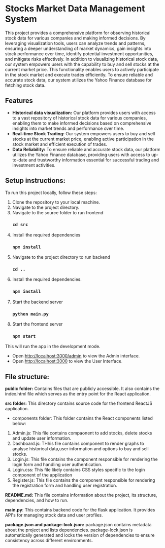 # Stocks Market Data Management System
This project provides a comprehensive platform for observing historical stock data for various companies and making informed decisions. By leveraging visualization tools, users can analyze trends and patterns, ensuring a deeper understanding of market dynamics, gain insights into stock performance over time, identify potential investment opportunities, and mitigate risks effectively. In addition to visualizing historical stock data, our system empowers users with the capability to buy and sell stocks at the current market price. This functionality enables users to actively participate in the stock market and execute trades efficiently. To ensure reliable and accurate stock data, our system utilizes the Yahoo Finance database for fetching stock data.

## Features
- **Historical data visualization:** Our platform provides users with access to a vast repository of historical stock data for various companies, enabling them to make informed decisions based on comprehensive insights into market trends and performance over time.
- **Real-time Stock Trading:** Our system empowers users to buy and sell stocks at the current market price, enabling active participation in the stock market and efficient execution of trades.
-  **Data Reliability:** To ensure reliable and accurate stock data, our platform utilizes the Yahoo Finance database, providing users with access to up-to-date and trustworthy information essential for successful trading and investment activities.

## Setup instructions:

To run this project locally, follow these steps:

1. Clone the repository to your local machine.
2. Navigate to the project directory.
3. Navigate to the source folder to run frontend
   ### `cd src`
4. Install the required dependencies
   ### `npm install`
5. Navigate to the project directory to run backend
    ### `cd ..`
6. Install the required dependencies.
    ### `npm install`
7. Start the backend server
    ### `python main.py`
8. Start the frontend server
    ### `npm start`

This will run the app in the development mode.
- Open [http://localhost:3000/admin](http://localhost:3000/admin) to view the Admin interface.
- Open [http://localhost:3000](http://localhost:3000) to view the User Interface.

## File structure:
**public folder:** Contains files that are publicly accessible. It also contains the index.html file which serves as the entry point for the React application. 

**src folder:** This directory contains source code for the frontend ReactJS application. 

   - components folder: This folder contains the React components listed below:
   1. Admin.js: This file contains compaonent to add stocks, delete stocks and update user information.
   2. Dashboard.js: THhis file contains component to render graphs to analyse historical data,user information and options to buy and sell stocks.
   3. Login.js:  This file contains the component responsible for rendering the login form and handling user authentication.
   4. Login.css: This file likely contains CSS styles specific to the login component of the application
   5. Register.js: This file contains the component responsible for rendering the registration form and handling user registration. 

**README.md:** This file contains information about the project, its structure, dependencies, and how to run.   
  
**main.py:** This contains backend code for the flask application. It provides API's for managing stock data and user profiles.

**package.json and package-lock.json:**
package.json contains metadata about the project and lists dependencies.
package-lock.json is automatically generated and locks the version of dependencies to ensure consistency across different environments.

